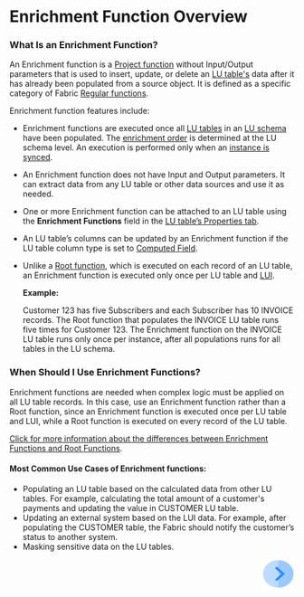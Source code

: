 # Enrichment Function Overview

### What Is an Enrichment Function? 

An Enrichment function is a [Project function](/articles/07_table_population/08_project_functions.md) without Input/Output parameters that is used to insert, update, or delete an [LU table's](/articles/06_LU_tables/01_LU_tables_overview.md) data after it has already been populated from a source object. It is defined as a specific category of Fabric [Regular functions](/articles/07_table_population/08_project_functions.md#regular-function).

Enrichment function features include:

- Enrichment functions are executed once all [LU tables](/articles/06_LU_tables/01_LU_tables_overview.md) in an [LU schema](/articles/03_logical_units/03_LU_schema_window.md) have been populated. The [enrichment order](/articles/03_logical_units/14_edit%20enrichment%20order.md#edit-enrichment-order) is determined at the LU schema level. An execution is performed only when an [instance is synced](/articles/14_sync_LU_instance/01_sync_LUI_overview.md).

- An Enrichment function does not have Input and Output parameters. It can extract data from any LU table or other data sources and use it as needed.

- One or more Enrichment function can be attached to an LU table using the **Enrichment Functions** field in the [LU table’s Properties tab](/articles/06_LU_tables/04_table_properties.md#enrichment-functions). 

- An LU table’s columns can be updated by an Enrichment function if the LU table column type is set to [Computed Field](/articles/06_LU_tables/02_create_an_LU_table.md#column-type).

- Unlike a [Root function](/articles/07_table_population/11_1_creating_or_editing_a_root_function.md), which is executed on each record of an LU table, an Enrichment function is executed only once per LU table and [LUI](/articles/01_fabric_overview/02_fabric_glossary.md#lui). 

  **Example:**

  Customer 123 has five Subscribers and each Subscriber has 10 INVOICE records. The Root function that populates the INVOICE LU table runs five times for Customer 123. The Enrichment function on the INVOICE LU table runs only once per instance, after all populations runs for all tables in the LU schema.

### When Should I Use Enrichment Functions?

Enrichment functions are needed when complex logic must be applied on all LU table records. In this case, use an Enrichment function rather than a Root function, since an Enrichment function is executed once per LU table and LUI, while a Root function is executed on every record of the LU table.

[Click for more information about the differences between Enrichment Functions and Root Functions](/articles/10_enrichment_function/02_enrichment_vs_root_func_comparison_analysis.md).

#### Most Common Use Cases of Enrichment functions:

- Populating an LU table based on the calculated data from other LU tables. For example, calculating the total amount of a customer's payments and updating the value in CUSTOMER LU table.
- Updating an external system based on the LUI data. For example, after populating the CUSTOMER table, the Fabric should notify the customer’s status to another system. 
- Masking sensitive data on the LU tables.



[<img align="right" width="60" height="54" src="/articles/images/Next.png">](/articles/10_enrichment_function/02_enrichment_vs_root_func_comparison_analysis.md)

 

 
